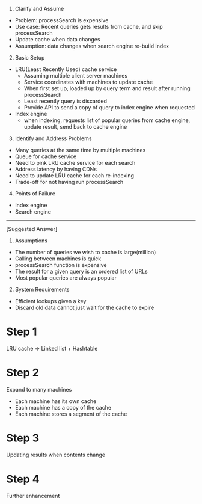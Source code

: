 1. Clarify and Assume
- Problem: processSearch is expensive
- Use case: Recent queries gets results from cache, and skip processSearch
- Update cache when data changes
- Assumption: data changes when search engine re-build index

2. Basic Setup
- LRU(Least Recently Used) cache service
    - Assuming multiple client server machines
    - Service coordinates with machines to update cache
    - When first set up, loaded up by query term and result after running processSearch
    - Least recently query is discarded
    - Provide API to send a copy of query to index engine when requested
- Index engine
    - when indexing, requests list of popular queries from cache engine, update result, send back to cache engine

3. Identify and Address Problems
- Many queries at the same time by multiple machines
- Queue for cache service
- Need to pink LRU cache service for each search
- Address latency by having CDNs
- Need to update LRU cache for each re-indexing
- Trade-off for not having run processSearch

4. Points of Failure
- Index engine
- Search engine

-----------------

[Suggested Answer]

1. Assumptions
- The number of queries we wish to cache is large(million)
- Calling between machines is quick
- processSearch function is expensive
- The result for a given query is an ordered list of URLs
- Most popular queries are always popular

2. System Requirements
- Efficient lookups given a key
- Discard old data cannot just wait for the cache to expire

# Step 1
LRU cache => Linked list + Hashtable

# Step 2
Expand to many machines
- Each machine has its own cache
- Each machine has a copy of the cache
- Each machine stores a segment of the cache

# Step 3
Updating results when contents change

# Step 4
Further enhancement
